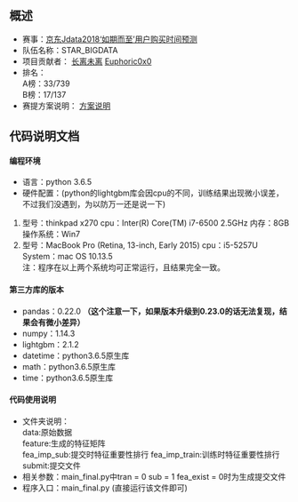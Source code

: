 ## **概述**
- 赛事：[京东Jdata2018‘如期而至’用户购买时间预测](https://jdata.jd.com/html/detail.html?id=2)
- 队伍名称：STAR_BIGDATA
- 项目贡献者：
  [长离未离](https://github.com/Francis1986)
  [Euphoric0x0](https://github.com/liht1996)
- 排名：  
  A榜：33/739  
  B榜：17/137
- 赛提方案说明：
  [方案说明](https://github.com/Francis1986/Jdata_2018/blob/master/%E6%96%B9%E6%A1%88%E8%AF%B4%E6%98%8E.md)

## **代码说明文档**
#### 编程环境
- 语言：python 3.6.5
- 硬件配置：(python的lightgbm库会因cpu的不同，训练结果出现微小误差，不过我们没遇到，为以防万一还是说一下)
1. 型号：thinkpad x270 cpu：Inter(R) Core(TM) i7-6500 2.5GHz 内存：8GB 操作系统：Win7
2. 型号：MacBook Pro (Retina, 13-inch, Early 2015) cpu：i5-5257U System：mac OS 10.13.5  
注：程序在以上两个系统均可正常运行，且结果完全一致。

#### 第三方库的版本
- pandas：0.22.0 **（这个注意一下，如果版本升级到0.23.0的话无法复现，结果会有微小差异）**
- numpy：1.14.3
- lightgbm：2.1.2
- datetime：python3.6.5原生库
- math：python3.6.5原生库
- time：python3.6.5原生库

#### 代码使用说明
- 文件夹说明：  
data:原始数据  
feature:生成的特征矩阵  
fea_imp_sub:提交时特征重要性排行  fea_imp_train:训练时特征重要性排行      
submit:提交文件
- 相关参数：main_final.py中tran = 0 sub = 1 fea_exist = 0时为生成提交文件
- 程序入口：main_final.py (直接运行该文件即可)